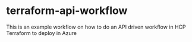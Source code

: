 # terraform-api-workflow
This is an example workflow on how to do an API driven workflow in HCP Terraform to deploy in Azure
